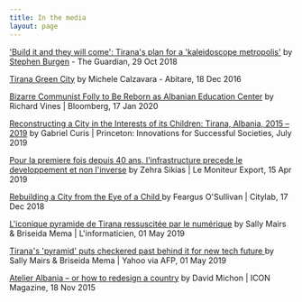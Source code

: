 ```yaml
---
title: In the media
layout: page
---
```

['Build it and they will come': Tirana's plan for a 'kaleidoscope metropolis'](https://www.theguardian.com/cities/2018/oct/29/tirana-2030-albania-capital-plan-erion-veliaj) by [Stephen Burgen](https://twitter.com/stephenburgen) - The Guardian, 29 Oct 2018

[Tirana Green City](http://www.abitare.it/en/habitat-en/urban-design-en/2016/12/18/the-project-by-stefano-boeri-for-tirana/) by Michele Calzavara - Abitare, 18 Dec 2016

[Bizarre Communist Folly to Be Reborn as Albanian Education Center](https://www.bloomberg.com/news/articles/2020-01-17/bizarre-communist-pyramid-reborn-as-albanian-education-center) by Richard Vines | Bloomberg, 17 Jan 2020

[Reconstructing a City in the Interests of its Children: Tirana, Albania, 2015 – 2019](https://successfulsocieties.princeton.edu/publications/reconstructing-city-interests-its-children-tirana-albania-2015-%E2%80%93-2019) by Gabriel Curis | Princeton: Innovations for Successful Societies, July 2019

[Pour la premiere fois depuis 40 ans, l'infrastructure precede le developpement et non l'inverse](https://twitter.com/dbaboci/status/1118592392205086720) by Zehra Sikias | Le Moniteur Export, 15 Apr 2019

[Rebuilding a City from the Eye of a Child](https://www.citylab.com/equity/2018/12/kid-friendly-policy-tirana-urban-planning/578164/) by Feargus O'Sullivan | Citylab, 17 Dec 2018

[L'iconique pyramide de Tirana ressuscitée par le numérique](https://www.linformaticien.com/actualites/direct-afp/id/51918/l-iconique-pyramide-de-tirana-ressuscitee-par-le-numerique.aspx) by Sally Mairs & Briseida Mema | L'informaticien, 01 May 2019

[Tirana's 'pyramid' puts checkered past behind it for new tech future](https://news.yahoo.com/tiranas-pyramid-puts-checkered-past-behind-tech-future-022314433.html) by Sally Mairs & Briseida Mema | Yahoo via AFP, 01 May 2019

[Atelier Albania – or how to redesign a country](https://www.iconeye.com/opinion/comment/item/12312-icon-150-new-mission-new-attitude) by David Michon | ICON Magazine, 18 Nov 2015

